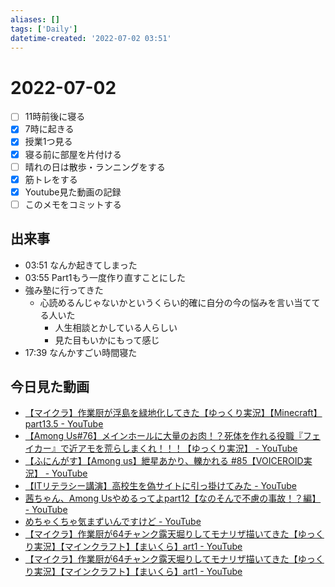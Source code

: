```yaml
---
aliases: []
tags: ['Daily']
datetime-created: '2022-07-02 03:51'
---
```


# 2022-07-02
- [ ] 11時前後に寝る
- [x] 7時に起きる
- [x] 授業1つ見る
- [x] 寝る前に部屋を片付ける
- [ ] 晴れの日は散歩・ランニングをする
- [x] 筋トレをする
- [x] Youtube見た動画の記録
- [ ] このメモをコミットする
## 出来事
- 03:51 なんか起きてしまった
- 03:55 Part1もう一度作り直すことにした
- 強み塾に行ってきた
	- 心読めるんじゃないかというくらい的確に自分の今の悩みを言い当ててる人いた
		- 人生相談とかしている人らしい
		- 見た目もいかにもって感じ
- 17:39 なんかすごい時間寝た
## 今日見た動画
- [【マイクラ】作業厨が浮島を緑地化してきた【ゆっくり実況】【Minecraft】part13.5 - YouTube](https://www.youtube.com/watch?v=A8ZYH86g9q4&t=2s)
- [【Among Us#76】メインホールに大量のお肉！？死体を作れる役職『フェイカー』で近アモを荒らしまくれ！！！【ゆっくり実況】 - YouTube](https://www.youtube.com/watch?v=4_wpKbBaC4g)
- [【ふにんがす】【Among us】紲星あかり、轢かれる #85【VOICEROID実況】 - YouTube](https://www.youtube.com/watch?v=TZ4W_Gz19pY)
- [【ITリテラシー講演】高校生を偽サイトに引っ掛けてみた - YouTube](https://www.youtube.com/watch?v=Rv8nYCT20v4)
- [茜ちゃん、Among Usやめるってよpart12【なのそんで不慮の事故！？編】 - YouTube](https://www.youtube.com/watch?v=aC_MoRr_QzA)
- [めちゃくちゃ気まずいんですけど - YouTube](https://www.youtube.com/watch?v=GewBqzI5Tvs&ab_channel=%E3%82%B1%E3%83%81%E3%83%A3%E3%83%83%E3%83%97ch)
- [【マイクラ】作業厨が64チャンク露天堀りしてモナリザ描いてきた【ゆっくり実況】【マインクラフト】【まいくら】art1 - YouTube](https://www.youtube.com/watch?v=7yOIALKSV0c)
- [【マイクラ】作業厨が64チャンク露天堀りしてモナリザ描いてきた【ゆっくり実況】【マインクラフト】【まいくら】art1 - YouTube](https://www.youtube.com/watch?v=7yOIALKSV0c)